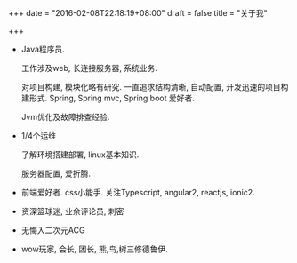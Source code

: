 +++
date = "2016-02-08T22:18:19+08:00"
draft = false
title = "关于我"

+++
* Java程序员.

    工作涉及web, 长连接服务器, 系统业务.

    对项目构建, 模块化略有研究. 一直追求结构清晰, 自动配置, 开发迅速的项目构建形式. Spring, Spring mvc, Spring boot 爱好者.

    Jvm优化及故障排查经验.

* 1/4个运维

    了解环境搭建部署, linux基本知识.

    服务器配置, 爱折腾.


* 前端爱好者. css小能手. 关注Typescript, angular2, reactjs, ionic2.

* 资深篮球迷, 业余评论员, 刺密

* 无悔入二次元ACG

* wow玩家, 会长, 团长, 熊,鸟,树三修德鲁伊.


